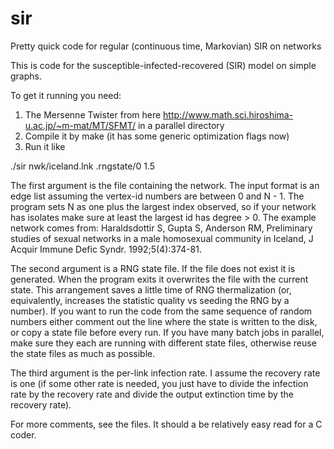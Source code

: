 # sir
Pretty quick code for regular (continuous time, Markovian) SIR on networks

This is code for the susceptible-infected-recovered (SIR) model on simple graphs.

To get it running you need:

1. The Mersenne Twister from here http://www.math.sci.hiroshima-u.ac.jp/~m-mat/MT/SFMT/ in a parallel directory
2. Compile it by make (it has some generic optimization flags now)
3. Run it like

./sir nwk/iceland.lnk .rngstate/0 1.5

The first argument is the file containing the network. The input format is an edge list assuming the vertex-id numbers are between 0 and N - 1. The program sets N as one plus the largest index observed, so if your network has isolates make sure at least the largest id has degree > 0. The example network comes from: Haraldsdottir S, Gupta S, Anderson RM, Preliminary studies of sexual networks in a male homosexual community in Iceland, J Acquir Immune Defic Syndr. 1992;5(4):374-81.

The second argument is a RNG state file. If the file does not exist it is generated. When the program exits it overwrites the file with the current state. This arrangement saves a little time of RNG thermalization (or, equivalently, increases the statistic quality vs seeding the RNG by a number). If you want to run the code from the same sequence of random numbers either comment out the line where the state is written to the disk, or copy a state file before every run. If you have many batch jobs in parallel, make sure they each are running with different state files, otherwise reuse the state files as much as possible.

The third argument is the per-link infection rate. I assume the recovery rate is one (if some other rate is needed, you just have to divide the infection rate by the recovery rate and divide the output extinction time by the recovery rate).

For more comments, see the files. It should a be relatively easy read for a C coder.
